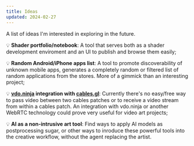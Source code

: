 ```yaml
---
title: Ideas
updated: 2024-02-27
---
```

A list of ideas I'm interested in exploring in the future.

💡 **Shader portfolio/notebook**: A tool that serves both as a shader development enviroment and an UI to publish and browse them easily;

💡 **Random Android/iPhone apps list**: A tool to promote discoverability of unknown mobile apps, generates a completely random or filtered list of random applications from the stores. More of a gimmick than an interesting project;

💡 **[vdo.ninja](https://vdo.ninja) integration with [cables.gl](https://cables.gl)**:  Currently there's no easy/free way to pass video between two cables patches or to receive a video stream from within a cables patch. 
An integration with vdo.ninja or another WebRTC technology could prove very useful for video art projects;

💡 **AI as a non-intrusive art tool**: Find ways to apply AI models as postprocessing sugar, or other ways to inroduce these powerful tools into the creative workflow, without the agent replacing the artist.
